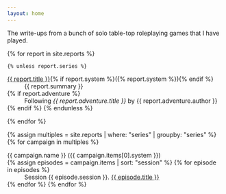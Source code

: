 ```yaml
---
layout: home
---
```


The write-ups from a bunch of solo table-top roleplaying games that I have played.

<dl>
  {% for report in site.reports %}
  
    {% unless report.series %}
  <dt><a href="{{ report.url | relative_url }}">{{ report.title }}</a>{% if report.system %}({% report.system %}){% endif %}</dt>
  <dd>{{ report.summary }}</dd>
      {% if report.adventure %}
  <dd>Following <i>{{ report.adventure.title }}</i> by {{ report.adventure.author }}</dd>
      {% endif %}
    {% endunless %}
    
  {% endfor %}
  
  {% assign multiples = site.reports | where: "series" | groupby: "series" %}
  {% for campaign in multiples %}
  <dt>{{ campaign.name }} ({{ campaign.items[0].system }})</dt>
    {% assign episodes = campaign.items | sort: "session" %}
    {% for episode in episodes %}
  <dd>Session {{ episode.session }}.
    <a href="{{ episode.url | relative_url }}">{{ episode.title }}</a>
  </dd>
    {% endfor %}
  {% endfor %}
</dl>

